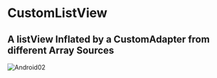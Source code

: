 # CustomListView

## A listView Inflated by a CustomAdapter from different Array Sources

![Android02](https://user-images.githubusercontent.com/72876989/125591308-fb727594-553e-4e0b-9f1c-b5a198d192fc.jpg)
